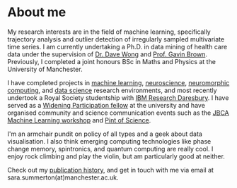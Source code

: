 # About me

My research interests are in the field of machine learning, specifically trajectory analysis and outlier detection of irregularly sampled multivariate time series. I am currently undertaking a Ph.D. in data mining of health care data under the supervision of [Dr. Dave Wong](https://personalpages.manchester.ac.uk/staff/david.wong/) and [Prof. Gavin Brown](http://www.cs.man.ac.uk/~gbrown/). Previously, I completed a joint honours BSc in Maths and Physics at the University of Manchester. 

I have completed projects in [machine learning](https://github.com/sara-es/murmur-mia-physionet2022), [neuroscience](https://lsens.epfl.ch/), [neuromorphic computing](http://apt.cs.manchester.ac.uk/projects/SpiNNaker/), and [data science](https://www.ggdot.org/) research environments, and most recently undertook a Royal Society studentship with [IBM Research Daresbury](http://research.ibm.com/labs/uk/machinelearning.html). I have served as a [Widening Participation fellow](https://www.manchester.ac.uk/discover/social-responsibility/widening-participation/) at the university and have organised community and science communication events such as the [JBCA Machine Learning workshop](https://jbca-machinelearning.github.io/workshop.html) and [Pint of Science](https://pintofscience.co.uk/event/pint-of-physics).

I'm an armchair pundit on policy of all types and a geek about data visualisation. I also think emerging computing technologies like phase change memory, spintronics, and quantum computing are really cool. I enjoy rock climbing and play the violin, but am particularly good at neither.

Check out my [publication history](sara-es.github.io/publications.html), and get in touch with me via email at sara.summerton(at)manchester.ac.uk.
